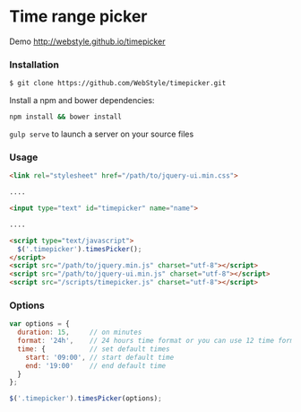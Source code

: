 # Time range picker
Demo http://webstyle.github.io/timepicker


### Installation
```bash
$ git clone https://github.com/WebStyle/timepicker.git
```

Install a npm and bower dependencies:
```bash
npm install && bower install
```
`gulp serve` to launch a server on your source files


### Usage

```html
<link rel="stylesheet" href="/path/to/jquery-ui.min.css">

....

<input type="text" id="timepicker" name="name">

....

<script type="text/javascript">
  $('.timepicker').timesPicker();
</script>
<script src="/path/to/jquery.min.js" charset="utf-8"></script>
<script src="/path/to/jquery-ui.min.js" charset="utf-8"></script>
<script src="/scripts/timepicker.js" charset="utf-8"></script>
```


### Options
```javascript
var options = {
  duration: 15,     // on minutes
  format: '24h',    // 24 hours time format or you can use 12 time format with '12h' option
  time: {           // set default times
    start: '09:00', // start default time
    end: '19:00'    // end default time
  }
};

$('.timepicker').timesPicker(options);
```
